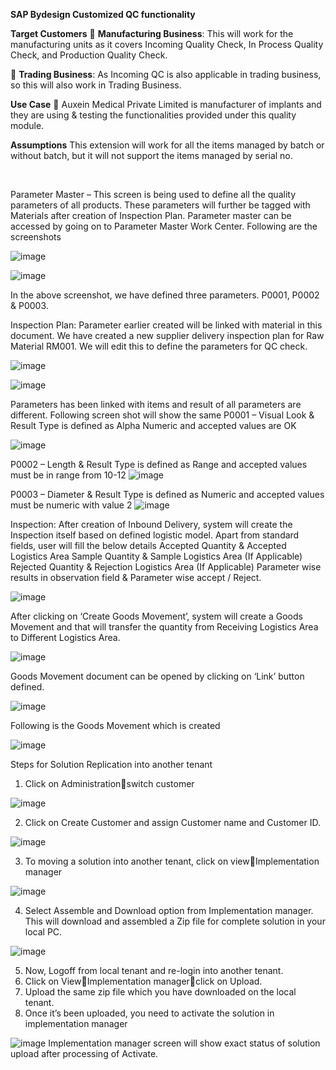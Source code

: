 

**SAP Bydesign Customized QC functionality**


**Target Customers** 
	**Manufacturing Business**: This will work for the manufacturing units as it covers Incoming Quality Check, In Process Quality Check, and Production Quality Check. 


	**Trading Business**: As Incoming QC is also applicable in trading business, so this will also work in Trading Business. 

**Use Case** 
	Auxein Medical Private Limited is manufacturer of implants and they are using & testing the functionalities provided under this quality module. 

**Assumptions** 
This extension will work for all the items managed by batch or without batch, but it will not support the items managed by serial no. 

 


Parameter Master – This screen is being used to define all the quality parameters of all products. These parameters will further be tagged with Materials after creation of Inspection Plan. Parameter master can be accessed by going on to Parameter Master Work Center. 
Following are the screenshots 
 
![image](https://user-images.githubusercontent.com/79970797/109966632-817ae700-7d16-11eb-9447-8bf68b987459.png)


![image](https://user-images.githubusercontent.com/79970797/109964820-2c3dd600-7d14-11eb-802e-870325033693.png)
 

In the above screenshot, we have defined three parameters. P0001, P0002 & P0003. 




Inspection Plan: Parameter earlier created will be linked with material in this document. We have created a new supplier delivery inspection plan for Raw Material RM001. We will edit this to define the parameters for QC check. 

 ![image](https://user-images.githubusercontent.com/79970797/109964856-39f35b80-7d14-11eb-98d5-a9e21919c0a1.png)

![image](https://user-images.githubusercontent.com/79970797/109964895-424b9680-7d14-11eb-860d-b6740caa4022.png)


 

Parameters has been linked with items and result of all parameters are different. Following screen shot will show the same 
P0001 – Visual Look & Result Type is defined as Alpha Numeric and accepted values are OK 
 
 ![image](https://user-images.githubusercontent.com/79970797/109964943-51324900-7d14-11eb-82e6-93cfa651f2a3.png)


P0002 – Length & Result Type is defined as Range and accepted values must be in range from 10-12
![image](https://user-images.githubusercontent.com/79970797/109964961-568f9380-7d14-11eb-8deb-4687bb218f0b.png)

 

P0003 – Diameter & Result Type is defined as Numeric and accepted values must be numeric with value 2
 ![image](https://user-images.githubusercontent.com/79970797/109964991-60b19200-7d14-11eb-8c60-3c657b32e0d1.png)

 
Inspection: After creation of Inbound Delivery, system will create the Inspection itself based on defined logistic model. Apart from standard fields, user will fill the below details 
Accepted Quantity & Accepted Logistics Area
Sample Quantity & Sample Logistics Area (If Applicable)
Rejected Quantity & Rejection Logistics Area (If Applicable)
Parameter wise results in observation field & Parameter wise accept / Reject. 

![image](https://user-images.githubusercontent.com/79970797/109965027-6ad39080-7d14-11eb-9d0c-30bc19eff1fc.png)


After clicking on ‘Create Goods Movement’, system will create a Goods Movement and that will transfer the quantity from Receiving Logistics Area to Different Logistics Area. 

 ![image](https://user-images.githubusercontent.com/79970797/109965065-78891600-7d14-11eb-8468-3db70bc5b167.png)

 
Goods Movement document can be opened by clicking on ‘Link’ button defined.

 ![image](https://user-images.githubusercontent.com/79970797/109965095-80e15100-7d14-11eb-83f8-124f12ad2569.png)


Following is the Goods Movement which is created 

 ![image](https://user-images.githubusercontent.com/79970797/109965118-876fc880-7d14-11eb-8c90-a833dbb1f05b.png)
 
 Steps for Solution Replication into another tenant
 1.	Click on Administrationswitch customer
 
   ![image](https://user-images.githubusercontent.com/79970797/119613594-e415e780-be1a-11eb-8116-8a643ba45567.png)
   
 2.	Click on Create Customer and assign Customer name and Customer ID.
 
  ![image](https://user-images.githubusercontent.com/79970797/119613720-0a3b8780-be1b-11eb-9eb7-c514a8cb5427.png)

3.	To moving a solution into another tenant, click on viewImplementation manager

   ![image](https://user-images.githubusercontent.com/79970797/119613765-17587680-be1b-11eb-9933-d2b26f1292da.png)

4.	Select Assemble and Download option from Implementation manager. This will download and assembled a Zip file for complete solution in your local PC.

   ![image](https://user-images.githubusercontent.com/79970797/119613806-28a18300-be1b-11eb-941b-28b4bcc4c383.png)

5.	Now, Logoff from local tenant and re-login into another tenant.
6.	Click on ViewImplementation managerclick on Upload.
7.	Upload the same zip file which you have downloaded on the local tenant.
8.	Once it’s been uploaded, you need to activate the solution in implementation manager

   ![image](https://user-images.githubusercontent.com/79970797/119614062-76b68680-be1b-11eb-8a9d-f316f7828389.png)
   Implementation manager screen will show exact status of solution upload after processing of Activate.
  


   
   
   



